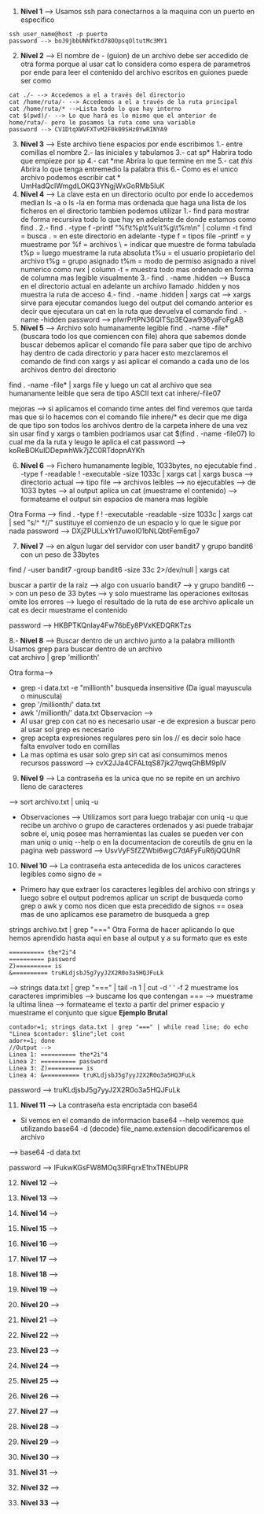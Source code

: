 1. **Nivel 1** --> 
Usamos ssh para conectarnos a la maquina con un puerto en especifico
~~~
ssh user_name@host -p puerto
password --> boJ9jbbUNNfktd78OOpsqOltutMc3MY1
~~~
2. **Nivel 2** -->
El nombre de - (guion) de un archivo debe ser accedido de otra forma porque al usar cat lo considera como espera de parametros por ende para leer el contenido del archivo escritos en guiones puede ser como
~~~
cat ./- --> Accedemos a el a través del directorio
cat /home/ruta/- --> Accedemos a el a través de la ruta principal
cat /home/ruta/* -->Lista todo lo que hay interno
cat $(pwd)/- --> Lo que hará es lo mismo que el anterior de home/ruta/- pero le pasamos la ruta como una variable
password --> CV1DtqXWVFXTvM2F0k09SHz0YwRINYA9
~~~
3. **Nivel 3** --> Este archivo tiene espacios por ende escribimos 
1.- entre comillas el nombre 
2.- las iniciales y tabulamos
3.- cat sp* Habrira todo que empieze por sp
4.- cat *me Abrira lo que termine en me 
5.- cat *this* Abrira lo que tenga entremedio la palabra this
6.- Como es el unico archivo podemos escribir cat *
UmHadQclWmgdLOKQ3YNgjWxGoRMb5luK
4. **Nivel 4** --> La clave esta en un directorio oculto por ende lo accedemos median ls -a o ls -la en forma mas ordenada que haga una lista de los ficheros en el directorio
tambien podemos utilizar 
1.- find para mostrar de forma recursiva todo lo que hay en adelante de donde estamos como find .
2.- find . -type f -printf "%f\t%p\t%u\t%g\t%m\n" | column -t
find = busca
. = en este directorio en adelante
-type f = tipos file
-printf = y muestrame por
%f = archivos
\ = indicar que muestre de forma tabulada
t%p = luego muestrame la ruta absoluta
t%u = el usuario propietario del archivo
t%g = grupo asignado
t%m = modo de permiso asignado a nivel numerico como rwx
| column -t = muestra todo mas ordenado en forma de columna mas legible visualmente
3.- find . -name .hidden --> Busca en el directorio actual en adelante un archivo llamado .hidden y nos muestra la ruta de acceso
4.- find . -name .hidden | xargs cat --> xargs sirve para ejecutar comandos luego del output del comando anterior es decir que ejecutara un cat en la ruta que devuelva el comando find . -name -hidden
password --> pIwrPrtPN36QITSp3EQaw936yaFoFgAB
5. **Nivel 5** --> Archivo solo humanamente legible 
find . -name -file* (buscara todo los que comiencen con file)
ahora que sabemos donde buscar debemos aplicar el comando file para saber que tipo de archivo hay dentro de cada directorio y para hacer esto mezclaremos el comando de find con xargs y asi aplicar el comando a cada uno de los archivos dentro del directorio

find . -name -file* | xargs file
y luego un cat al archivo que sea humanamente leible que sera de tipo ASCII text
cat inhere/-file07

mejoras --> si aplicamos el comando time antes del find veremos que tarda mas que si lo hacemos con el comando file inhere/* es decir que me diga de que tipo son todos los archivos dentro de la carpeta inhere de una vez sin usar find y xargs
o tambien podriamos usar cat $(find . -name -file07) lo cual me da la ruta y leugo le aplica el cat
password --> koReBOKuIDDepwhWk7jZC0RTdopnAYKh


6. **Nivel 6** --> Fichero humanamente legible, 1033bytes, no ejecutable
find . -type f -readable ! -executable -size 1033c | xargs cat | xargs
busca --> 
directorio actual --> 
tipo file --> 
archivos leibles --> 
no ejecutables --> 
de 1033 bytes --> 
al output aplica un cat (muestrame el contenido) --> 
formateame el output sin espacios de manera mas legible 

Otra Forma --> find . -type f ! -executable -readable -size 1033c | xargs cat | sed "s/^ *//" sustituye el comienzo de un espacio y lo que le sigue por nada 
password --> DXjZPULLxYr17uwoI01bNLQbtFemEgo7

7. **Nivel 7** --> en algun lugar del servidor con user bandit7 y grupo bandit6 con un peso de 33bytes

find / -user bandit7 -group bandit6 -size 33c 2>/dev/null | xargs cat 

buscar a partir de la raiz --> algo con usuario bandit7 --> y grupo bandit6 --> con un peso de 33 bytes --> y solo muestrame las operaciones exitosas omite los errores --> luego el resultado de la ruta de ese archivo aplicale un cat es decir muestrame el contenido

password --> HKBPTKQnIay4Fw76bEy8PVxKEDQRKTzs

8.- **Nivel 8** --> Buscar dentro de un archivo junto a la palabra millionth 
Usamos grep para buscar dentro de un archivo\
cat archivo | grep 'millionth'

Otra forma--> 
- grep -i data.txt -e "millionth" busqueda insensitive (Da igual mayuscula o minuscula)
- grep '/millionth/' data.txt
- awk '/millionth/' data.txt
Observacion --> 
 - Al usar grep con cat no es necesario usar -e de expresion a buscar pero al usar sol grep es necesario
 - grep acepta expresiones regulares pero sin los // es decir solo hace falta envolver todo en comillas
 - La mas optima es usar solo grep sin cat asi consumimos menos recursos
password --> cvX2JJa4CFALtqS87jk27qwqGhBM9plV

9. **Nivel 9** --> La contraseña es la unica que no se repite en un archivo lleno de caracteres

--> sort archivo.txt  | uniq -u

- Observaciones --> Utilizamos sort para luego trabajar con uniq -u que recibe un archivo o grupo de caracteres ordenados y asi puede trabajar sobre el, uniq posee mas herramientas las cuales se pueden ver con man uniq o uniq --help o en la documentacion de coreutils de gnu en la pagina web
password --> UsvVyFSfZZWbi6wgC7dAFyFuR6jQQUhR

10. **Nivel 10** --> La contraseña esta antecedida de los unicos caracteres legibles como signo de = 

- Primero hay que extraer los caracteres legibles del archivo con strings y luego sobre el output podremos aplicar un script de busqueda como grep o awk y como nos dicen que esta precedido de signos == osea mas de uno aplicamos ese parametro de busqueda a grep

strings archivo.txt | grep "==="
Otra Forma de hacer aplicando lo que hemos aprendido hasta aqui en base al output y a su formato que es este
~~~
========== the*2i"4
========== password
Z)========== is
&========== truKLdjsbJ5g7yyJ2X2R0o3a5HQJFuLk
~~~
--> strings data.txt | grep "===" | tail -n 1 | cut -d ' ' -f 2 
muestrame los caracteres imprimibles --> buscame los que contengan === --> muestrame la ultima linea --> formateame el texto a partir del primer espacio y muestrame el conjunto que sigue
**Ejemplo Brutal**
~~~
contador=1; strings data.txt | grep "===" | while read line; do echo "Linea $contador: $line";let cont
ador+=1; done
//Output -->
Linea 1: ========== the*2i"4
Linea 2: ========== password
Linea 3: Z)========== is
Linea 4: &========== truKLdjsbJ5g7yyJ2X2R0o3a5HQJFuLk
~~~
password --> truKLdjsbJ5g7yyJ2X2R0o3a5HQJFuLk

11. **Nivel 11** --> La contraseña esta encriptada con base64
- Si vemos en el comando de informacion base64 --help veremos que utilizando base64 -d (decode) file_name.extension decodificaremos el archivo

--> base64 -d data.txt

password --> IFukwKGsFW8MOq3IRFqrxE1hxTNEbUPR

12. **Nivel 12** -->

13. **Nivel 13** -->

14. **Nivel 14** -->

15. **Nivel 15** -->

16. **Nivel 16** -->

17. **Nivel 17** -->

18. **Nivel 18** -->

19. **Nivel 19** -->

20. **Nivel 20** -->

21. **Nivel 21** -->

22. **Nivel 22** -->

23. **Nivel 23** -->

24. **Nivel 24** -->

25. **Nivel 25** -->

26. **Nivel 26** -->

27. **Nivel 27** -->

28. **Nivel 28** -->

29. **Nivel 29** -->

30. **Nivel 30** -->

31. **Nivel 31** -->

32. **Nivel 32** -->

33. **Nivel 33** -->